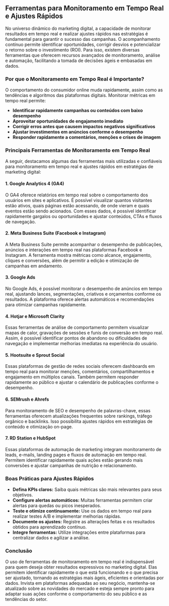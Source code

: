 ## Ferramentas para Monitoramento em Tempo Real e Ajustes Rápidos

No universo dinâmico do marketing digital, a capacidade de monitorar resultados em tempo real e realizar ajustes rápidos nas estratégias é fundamental para garantir o sucesso das campanhas. O acompanhamento contínuo permite identificar oportunidades, corrigir desvios e potencializar o retorno sobre o investimento (ROI). Para isso, existem diversas ferramentas que oferecem recursos avançados de monitoramento, análise e automação, facilitando a tomada de decisões ágeis e embasadas em dados.

### Por que o Monitoramento em Tempo Real é Importante?

O comportamento do consumidor online muda rapidamente, assim como as tendências e algoritmos das plataformas digitais. Monitorar métricas em tempo real permite:

- **Identificar rapidamente campanhas ou conteúdos com baixo desempenho**
- **Aproveitar oportunidades de engajamento imediato**
- **Corrigir erros antes que causem impactos negativos significativos**
- **Ajustar investimentos em anúncios conforme o desempenho**
- **Responder rapidamente a comentários, menções e crises de imagem**

### Principais Ferramentas de Monitoramento em Tempo Real

A seguir, destacamos algumas das ferramentas mais utilizadas e confiáveis para monitoramento em tempo real e ajustes rápidos em estratégias de marketing digital:

#### 1. **Google Analytics 4 (GA4)**

O GA4 oferece relatórios em tempo real sobre o comportamento dos usuários em sites e aplicativos. É possível visualizar quantos visitantes estão ativos, quais páginas estão acessando, de onde vieram e quais eventos estão sendo acionados. Com esses dados, é possível identificar rapidamente gargalos ou oportunidades e ajustar conteúdos, CTAs e fluxos de navegação.

#### 2. **Meta Business Suite (Facebook e Instagram)**

A Meta Business Suite permite acompanhar o desempenho de publicações, anúncios e interações em tempo real nas plataformas Facebook e Instagram. A ferramenta mostra métricas como alcance, engajamento, cliques e conversões, além de permitir a edição e otimização de campanhas em andamento.

#### 3. **Google Ads**

No Google Ads, é possível monitorar o desempenho de anúncios em tempo real, ajustando lances, segmentações, criativos e orçamentos conforme os resultados. A plataforma oferece alertas automáticos e recomendações para otimizar campanhas rapidamente.

#### 4. **Hotjar e Microsoft Clarity**

Essas ferramentas de análise de comportamento permitem visualizar mapas de calor, gravações de sessões e funis de conversão em tempo real. Assim, é possível identificar pontos de abandono ou dificuldades de navegação e implementar melhorias imediatas na experiência do usuário.

#### 5. **Hootsuite e Sprout Social**

Essas plataformas de gestão de redes sociais oferecem dashboards em tempo real para monitorar menções, comentários, compartilhamentos e engajamento em múltiplos canais. Também permitem responder rapidamente ao público e ajustar o calendário de publicações conforme o desempenho.

#### 6. **SEMrush e Ahrefs**

Para monitoramento de SEO e desempenho de palavras-chave, essas ferramentas oferecem atualizações frequentes sobre rankings, tráfego orgânico e backlinks. Isso possibilita ajustes rápidos em estratégias de conteúdo e otimização on-page.

#### 7. **RD Station e HubSpot**

Essas plataformas de automação de marketing integram monitoramento de leads, e-mails, landing pages e fluxos de automação em tempo real. Permitem identificar rapidamente quais ações estão gerando mais conversões e ajustar campanhas de nutrição e relacionamento.

### Boas Práticas para Ajustes Rápidos

- **Defina KPIs claros:** Saiba quais métricas são mais relevantes para seus objetivos.
- **Configure alertas automáticos:** Muitas ferramentas permitem criar alertas para quedas ou picos inesperados.
- **Teste e otimize continuamente:** Use os dados em tempo real para realizar testes A/B e implementar melhorias rápidas.
- **Documente os ajustes:** Registre as alterações feitas e os resultados obtidos para aprendizado contínuo.
- **Integre ferramentas:** Utilize integrações entre plataformas para centralizar dados e agilizar a análise.

### Conclusão

O uso de ferramentas de monitoramento em tempo real é indispensável para quem deseja obter resultados expressivos no marketing digital. Elas permitem identificar rapidamente o que está funcionando e o que precisa ser ajustado, tornando as estratégias mais ágeis, eficientes e orientadas por dados. Invista em plataformas adequadas ao seu negócio, mantenha-se atualizado sobre as novidades do mercado e esteja sempre pronto para adaptar suas ações conforme o comportamento do seu público e as tendências do setor.